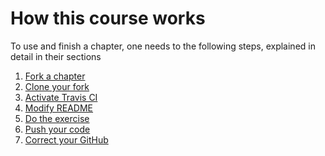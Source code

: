 # How this course works

To use and finish a chapter, one needs to the following steps,
explained in detail in their sections

 1. [Fork a chapter](1_fork_a_chapter.md)
 2. [Clone your fork](2_clone_your_fork.md)
 3. [Activate Travis CI](3_activate.md)
 4. [Modify README](4_modify_readme.md)
 5. [Do the exercise](5_do_the_exercise.md)
 6. [Push your code](6_push_your_code.md)
 7. [Correct your GitHub](7_correct_your_github.md)
